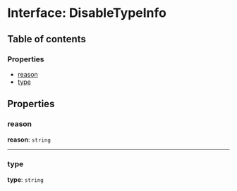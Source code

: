 # Interface: DisableTypeInfo

## Table of contents

### Properties

* [reason](/en/auto-docs/type-editor/interfaces/DisableTypeInfo.md#reason)
* [type](/en/auto-docs/type-editor/interfaces/DisableTypeInfo.md#type)

## Properties

### reason

**reason**: `string`

***

### type

**type**: `string`
